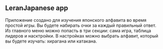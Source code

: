 LeranJapanese app
------ 
Приложение создано для изучения японского алфавита во время простой игры. Вы будете набирать очки за каждый правильный ответ.
Из главного меню можно попасть в три секции: сама игра, таблица лидеров и насктройки. В настройках можно выбрать алфавит, 
который вы будете изучать: хирагана или катакана.
